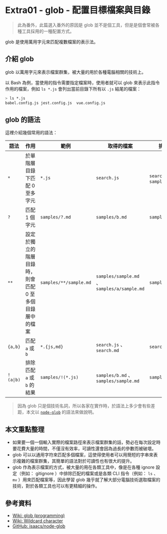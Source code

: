 # Extra01 - glob - 配置目標檔案與目錄

> 此為番外，此篇選入番外的原因是 glob 並不是個工具，但是是個會常被各種工具採用的一種配置方式。

glob 是使用萬用字元來匹配複數檔案的表示法。

## 介紹 glob

glob 以萬用字元來表示檔案群集，被大量的用於各種電腦相關的技術上。

以 Bash 為例，當使用的指令需要指定檔案時，使用者就可以 glob 來表示此指令作用的檔案，例如 `ls *.js` 會列出當前目錄下所有以 `.js` 結尾的檔案：

```bash
> ls *.js
babel.config.js jest.config.js  vue.config.js
```

## glob 的語法

這裡介紹幾個常用的語法：

| 語法      | 作用                                                    | 範例                   | 取得的檔案                                   | 排除的檔案                         |
| --------- | ------------------------------------------------------- | ---------------------- | -------------------------------------------- | ---------------------------------- |
| `*`       | 於單階層目錄下匹配 0 至多字元                           | `*.js`                 | `search.js`                                  | `search.md` 、 `samples/search.js` |
| `?`       | 匹配 1 個字元                                           | `samples/?.md`         | `samples/b.md`                               | `samples/sample.md`                |
| `**`      | 設定於獨立的階層目錄時，則會匹配 0 至多個目錄層中的檔案 | `samples/**/sample.md` | `samples/sample.md` 、 `samples/a/sample.md` | `samples/a/a.md`                   |
| `{a,b}`   | 匹配 `a` 或 `b`                                         | `*.{js,md}`            | `search.js` 、 `search.md`                   | `search.json`                      |
| `!(a\|b)` | 排除匹配 `a` 或 `b` 的結果                              | `samples/!(*.js)`      | `samples/b.md` 、 `samples/sample.md`        | `samples/search.js`                |

> 因為 glob 只是個技術名詞，所以各家在實作時，於語法上多少會有些差距，本文以 [`node-glob`](https://github.com/isaacs/node-glob) 的語法來做說明。

## 本文重點整理

- 如果要一個一個輸入實際的檔案路徑來表示檔案群集的話，勢必在每次設定時要花費大量的時間，不僅沒有效率，可讀性還會因為過長的參數而被破壞。
- glob 可以以通用字符來匹配多個檔案，這使得使用者可以用簡短的字串來表示複雜的檔案群集，其簡單的語法對於可讀性也有很大的提升。
- glob 作為表示檔案的方式，被大量的用在各類工具中，像是在各種 ignore 設定（例如： gitignore ）中排除匹配的檔案或是各類 CLI 指令（例如： `ls` 、 `mv` ）用來匹配檔案等，因此學習 glob 幾乎就了解大部分電腦技術選取檔案的技術，對於各類工具也可以有更精細的操作。

## 參考資料

- [Wiki: glob (programming)](<https://en.wikipedia.org/wiki/Glob_(programming)>)
- [Wiki: Wildcard character](https://en.wikipedia.org/wiki/Wildcard_character)
- [GitHub: isaacs/node-glob](https://github.com/isaacs/node-glob)
